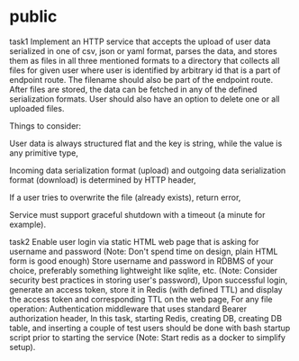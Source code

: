 # public
task1
Implement an HTTP service that accepts the upload of user data serialized in one of csv, json or yaml format, parses the data, and stores them as files in all three mentioned formats to a directory that collects all files for given user where user is identified by arbitrary id that is a part of endpoint route. The filename should also be part of the endpoint route. After files are stored, the data can be fetched in any of the defined serialization formats. User should also have an option to delete one or all uploaded files.

Things to consider:

User data is always structured flat and the key is string, while the value is any primitive type,

Incoming data serialization format (upload) and outgoing data serialization format (download) is determined by HTTP header,

If a user tries to overwrite the file (already exists), return error,

Service must support graceful shutdown with a timeout (a minute for example).




task2
Enable user login via static HTML web page that is asking for username and password (Note: Don't spend time on design, plain HTML form is good enough)
Store username and password in RDBMS of your choice, preferably something lightweight like sqlite, etc. (Note: Consider security best practices in storing user's password),
Upon successful login, generate an access token, store it in Redis (with defined TTL) and display the access token and corresponding TTL on the web page,
For any file operation: Authentication middleware that uses standard Bearer authorization header,
In this task, starting Redis, creating DB, creating DB table, and inserting a couple of test users should be done with bash startup script prior to starting the service (Note: Start redis as a docker to simplify setup).
